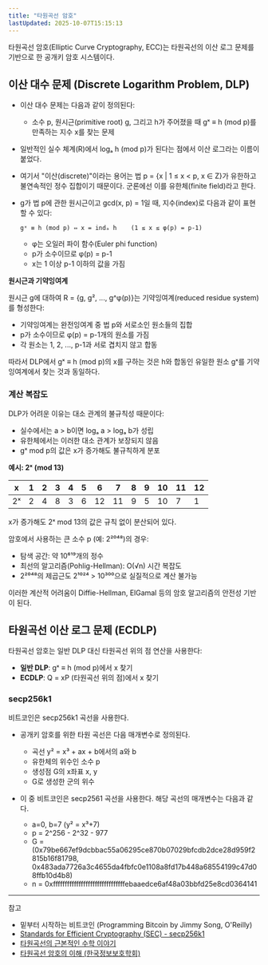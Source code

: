 ```yaml
---
title: "타원곡선 암호"
lastUpdated: 2025-10-07T15:15:13
---
```

타원곡선 암호(Elliptic Curve Cryptography, ECC)는 타원곡선의 이산 로그 문제를 기반으로 한 공개키 암호 시스템이다.

## 이산 대수 문제 (Discrete Logarithm Problem, DLP)

- 이산 대수 문제는 다음과 같이 정의된다:
  - 소수 p, 원시근(primitive root) g, 그리고 h가 주어졌을 때 gˣ ≡ h (mod p)를 만족하는 지수 x를 찾는 문제
- 일반적인 실수 체계(R)에서 logₐ h (mod p)가 된다는 점에서 이산 로그라는 이름이 붙었다.
- 여기서 "이산(discrete)"이라는 용어는 법 p = {x | 1 ≤ x < p, x ∈ Z}가 유한하고 불연속적인 정수 집합이기 때문이다. 군론에선 이를 유한체(finite field)라고 한다.

- g가 법 p에 관한 원시근이고 gcd(x, p) = 1일 때, 지수(index)로 다음과 같이 표현할 수 있다:

    ```
    gˣ ≡ h (mod p) ⇔ x = indₐ h    (1 ≤ x ≤ φ(p) = p-1)
    ```

  - φ는 오일러 파이 함수(Euler phi function)
  - p가 소수이므로 φ(p) = p-1
  - x는 1 이상 p-1 이하의 값을 가짐

**원시근과 기약잉여계**

원시근 g에 대하여 R = {g, g², ..., g^φ(p)}는 기약잉여계(reduced residue system)를 형성한다:

- 기약잉여계는 완전잉여계 중 법 p와 서로소인 원소들의 집합
- p가 소수이므로 φ(p) = p-1개의 원소를 가짐
- 각 원소는 1, 2, ..., p-1과 서로 겹치지 않고 합동

따라서 DLP에서 gˣ ≡ h (mod p)의 x를 구하는 것은 h와 합동인 유일한 원소 gˣ를 기약잉여계에서 찾는 것과 동일하다.

### 계산 복잡도

DLP가 어려운 이유는 대소 관계의 불규칙성 때문이다:

- 실수에서는 a > b이면 logₐ a > logₐ b가 성립
- 유한체에서는 이러한 대소 관계가 보장되지 않음
- gˣ mod p의 값은 x가 증가해도 불규칙하게 분포

**예시: 2ˣ (mod 13)**

| x | 1 | 2 | 3 | 4 | 5 | 6 | 7 | 8 | 9 | 10 | 11 | 12 |
|---|---|---|---|---|---|---|---|---|---|-----|-----|-----|
| 2ˣ | 2 | 4 | 8 | 3 | 6 | 12 | 11 | 9 | 5 | 10 | 7 | 1 |

x가 증가해도 2ˣ mod 13의 값은 규칙 없이 분산되어 있다.

암호에서 사용하는 큰 소수 p (예: 2²⁰⁴⁸)의 경우:

- 탐색 공간: 약 10⁶¹⁹개의 정수
- 최선의 알고리즘(Pohlig-Hellman): O(√n) 시간 복잡도
- 2²⁰⁴⁸의 제곱근도 2¹⁰²⁴ > 10³⁰⁰으로 실질적으로 계산 불가능

이러한 계산적 어려움이 Diffie-Hellman, ElGamal 등의 암호 알고리즘의 안전성 기반이 된다.

## 타원곡선 이산 로그 문제 (ECDLP)

타원곡선 암호는 일반 DLP 대신 타원곡선 위의 점 연산을 사용한다:

- **일반 DLP**: gˣ ≡ h (mod p)에서 x 찾기
- **ECDLP**: Q = xP (타원곡선 위의 점)에서 x 찾기

### secp256k1

비트코인은 secp256k1 곡선을 사용한다.

- 공개키 암호를 위한 타원 곡선은 다음 매개변수로 정의된다.
  - 곡선 y² = x³ + ax + b에서의 a와 b
  - 유한체의 위수인 소수 p
  - 생성점 G의 x좌표 x, y
  - G로 생성한 군의 위수

- 이 중 비트코인은 secp2561 곡선을 사용한다. 해당 곡선의 매개변수는 다음과 같다.
  - a=0, b=7 (y² = x³+7)
  - p = 2^256 - 2^32 - 977
  - G = (0x79be667ef9dcbbac55a06295ce870b07029bfcdb2dce28d959f2815b16f81798, 0x483ada7726a3c4655da4fbfc0e1108a8fd17b448a68554199c47d08ffb10d4b8)
  - n = 0xfffffffffffffffffffffffffffffffebaaedce6af48a03bbfd25e8cd0364141

---
참고

- 밑부터 시작하는 비트코인 (Programming Bitcoin by Jimmy Song, O'Reilly)
- [Standards for Efficient Cryptography (SEC) - secp256k1](https://www.secg.org/sec2-v2.pdf)
- [타원곡선의 근본적인 수학 이야기](https://hyun-jeong.medium.com/타원곡선의-근본적인-수학-이야기-1-427948ca28c5)
- [타원곡선 암호의 이해 (한국정보보호학회)](https://koreascience.kr/article/CFKO200411922726381.pdf)
